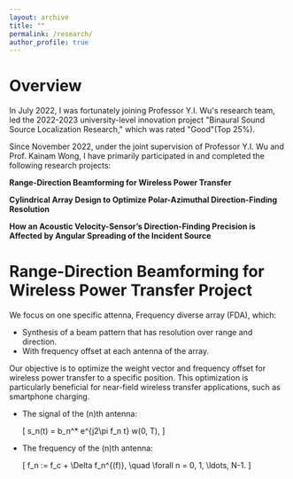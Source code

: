 ```yaml
---
layout: archive
title: ""
permalink: /research/
author_profile: true
---
```



# Overview

In July 2022, I was fortunately joining Professor Y.I. Wu's research team, led the 2022-2023 university-level innovation project "Binaural Sound Source Localization Research," which was rated "Good"(Top 25%).

Since November 2022, under the joint supervision of Professor Y.I. Wu and Prof. Kainam Wong, I have primarily participated in and completed the following research projects:

**Range-Direction Beamforming for Wireless Power Transfer**

**Cylindrical Array Design to Optimize Polar-Azimuthal Direction-Finding Resolution**

**How an Acoustic Velocity-Sensor’s Direction-Finding Precision is Affected by Angular Spreading of the Incident Source**

# Range-Direction Beamforming for Wireless Power Transfer Project

We focus on one specific attenna, Frequency diverse array (FDA), which:
* Synthesis of a beam pattern that has resolution over range and direction.
* With frequency offset at each antenna of the array.

Our objective is to optimize the weight vector and frequency offset for wireless power transfer to a specific position. This optimization is particularly beneficial for near-field wireless transfer applications, such as smartphone charging.

- The signal of the \(n\)th antenna:

  \[
  s_n(t) = b_n^* e^{j2\pi f_n t} w(0, T),
  \]

- The frequency of the \(n\)th antenna:

  \[
  f_n := f_c + \Delta f_n^{(f)}, \quad \forall n = 0, 1, \ldots, N-1.
  \]




